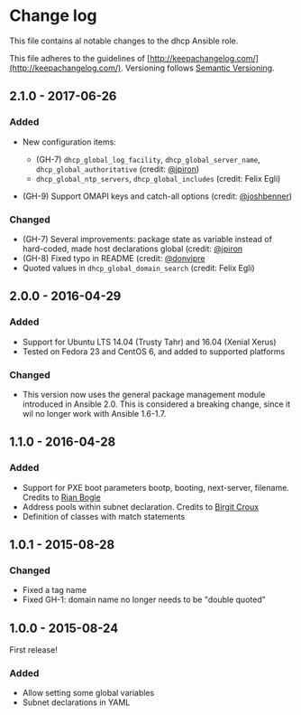 # Change log

This file contains al notable changes to the dhcp Ansible role.

This file adheres to the guidelines of [http://keepachangelog.com/](http://keepachangelog.com/). Versioning follows [Semantic Versioning](http://semver.org/).

## 2.1.0 - 2017-06-26

### Added

- New configuration items:
    - (GH-7) `dhcp_global_log_facility`, `dhcp_global_server_name`, `dhcp_global_authoritative` (credit: [@jpiron](https://github.com/jpiron))
    - `dhcp_global_ntp_servers`, `dhcp_global_includes` (credit: Felix Egli)

- (GH-9) Support OMAPI keys and catch-all options (credit: [@joshbenner](https://github.com/joshbenner))

### Changed

- (GH-7) Several improvements: package state as variable instead of hard-coded, made host declarations global (credit: [@jpiron](https://github.com/jpiron)
- (GH-8) Fixed typo in README (credit: [@donvipre](https://github.com/donvipre)
- Quoted values in `dhcp_global_domain_search` (credit: Felix Egli)

## 2.0.0 - 2016-04-29

### Added

- Support for Ubuntu LTS 14.04 (Trusty Tahr) and 16.04 (Xenial Xerus)
- Tested on Fedora 23 and CentOS 6, and added to supported platforms

### Changed

- This version now uses the general package management module introduced in Ansible 2.0. This is considered a breaking change, since it wil no longer work with Ansible 1.6-1.7.

## 1.1.0 - 2016-04-28

### Added

- Support for PXE boot parameters bootp, booting, next-server, filename. Credits to [Rian Bogle](https://github.com/rbogle)
- Address pools within subnet declaration. Credits to [Birgit Croux](https://github.com/birgitcroux)
- Definition of classes with match statements

## 1.0.1 - 2015-08-28

### Changed

- Fixed a tag name
- Fixed GH-1: domain name no longer needs to be "double quoted"

## 1.0.0 - 2015-08-24

First release!

### Added

- Allow setting some global variables
- Subnet declarations in YAML

